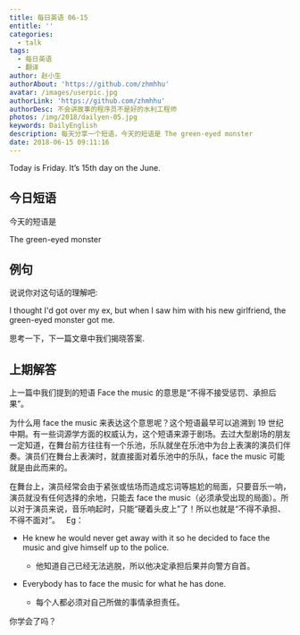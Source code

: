 ```yaml
---
title: 每日英语 06-15
entitle: ''
categories:
  - talk
tags:
  - 每日英语
  - 翻译
author: 赵小生
authorAbout: 'https://github.com/zhmhhu'
avatar: /images/userpic.jpg
authorLink: 'https://github.com/zhmhhu'
authorDesc: 不会讲故事的程序员不是好的水利工程师
photos: /img/2018/dailyen-05.jpg
keywords: DailyEnglish
description: 每天分享一个短语，今天的短语是 The green-eyed monster
date: 2018-06-15 09:11:16
---
```


Today is Friday. It’s 15th day on the June.

## 今日短语

今天的短语是

The green-eyed monster

## 例句

说说你对这句话的理解吧:

I thought I'd got over my ex, but when I saw him with his new girlfriend, the green-eyed monster got me.

思考一下，下一篇文章中我们揭晓答案.

## 上期解答

上一篇中我们提到的短语 Face the music 的意思是“不得不接受惩罚、承担后果”。

为什么用 face the music 来表达这个意思呢？这个短语最早可以追溯到 19 世纪中期。有一些词源学方面的权威认为，这个短语来源于剧场。去过大型剧场的朋友一定知道，在舞台前方往往有一个乐池，乐队就坐在乐池中为台上表演的演员们伴奏。演员们在舞台上表演时，就直接面对着乐池中的乐队，face the music 可能就是由此而来的。

在舞台上，演员经常会由于紧张或怯场而造成忘词等尴尬的局面，只要音乐一响，演员就没有任何选择的余地，只能去 face the music（必须承受出现的局面）。所以对于演员来说，音乐响起时，只能“硬着头皮上”了！所以也就是“不得不承担、不得不面对”。
 
Eg：
-  He knew he would never get away with it so he decided to face the music and give himself up to the police.
   -  他知道自己已经无法逃脱，所以他决定承担后果并向警方自首。

-  Everybody has to face the music for what he has done.
   -  每个人都必须对自己所做的事情承担责任。

你学会了吗？
